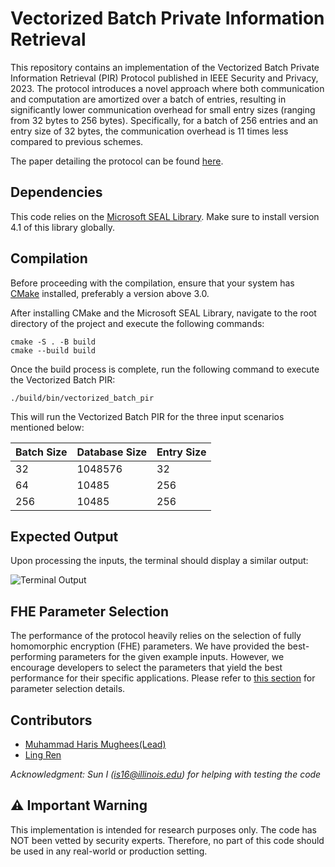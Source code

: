 # Vectorized Batch Private Information Retrieval

This repository contains an implementation of the Vectorized Batch Private Information Retrieval (PIR) Protocol published in IEEE Security and Privacy, 2023. The protocol introduces a novel approach where both communication and computation are amortized over a batch of entries, resulting in significantly lower communication overhead for small entry sizes (ranging from 32 bytes to 256 bytes). Specifically, for a batch of 256 entries and an entry size of 32 bytes, the communication overhead is 11 times less compared to previous schemes.

The paper detailing the protocol can be found [here](https://ia.cr/2022/1262).

## Dependencies

This code relies on the [Microsoft SEAL Library](https://github.com/Microsoft/SEAL#citing-microsoft-seal). Make sure to install version 4.1 of this library globally.

## Compilation

Before proceeding with the compilation, ensure that your system has [CMake](https://cmake.org) installed, preferably a version above 3.0.

After installing CMake and the Microsoft SEAL Library, navigate to the root directory of the project and execute the following commands:

```
cmake -S . -B build
cmake --build build
```

Once the build process is complete, run the following command to execute the Vectorized Batch PIR:

```
./build/bin/vectorized_batch_pir
```

This will run the Vectorized Batch PIR for the three input scenarios mentioned below:

| Batch Size | Database Size | Entry Size |
|------------|---------------|------------|
| 32         | 1048576       | 32         |
| 64         | 10485         | 256        |
| 256        | 10485         | 256        |

## Expected Output

Upon processing the inputs, the terminal should display a similar output:

![Terminal Output](https://github.com/mhmughees/vectorized_batchpir/assets/6435443/5112f7e3-2087-4223-88f1-4abf2037357d)


## FHE Parameter Selection

The performance of the protocol heavily relies on the selection of fully homomorphic encryption (FHE) parameters. We have provided the best-performing parameters for the given example inputs. However, we encourage developers to select the parameters that yield the best performance for their specific applications. Please refer to [this section](https://github.com/mhmughees/vectorized_batchpir/blob/370780f0bd58a99f18dda60e6fb2cde5c2e815f4/src/utils.h#L108) for parameter selection details.

## Contributors
 - [Muhammad Haris Mughees(Lead)](https://mhmughees.github.io)
 - [Ling Ren](https://sites.google.com/view/renling)

*Acknowledgment: Sun I (is16@illinois.edu) for helping with testing the code*

## ⚠️ Important Warning

This implementation is intended for research purposes only. The code has NOT been vetted by security experts. Therefore, no part of this code should be used in any real-world or production setting.
